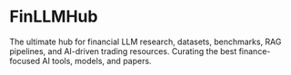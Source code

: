 # FinLLMHub
The ultimate hub for financial LLM research, datasets, benchmarks, RAG pipelines, and AI-driven trading resources. Curating the best finance-focused AI tools, models, and papers.

